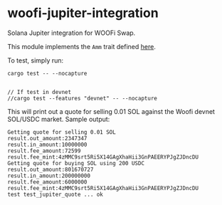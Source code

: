 # woofi-jupiter-integration
Solana Jupiter integration for WOOFi Swap.

This module implements the `Amm` trait defined [here](https://github.com/jup-ag/rust-amm-implementation).

To test, simply run:

```
cargo test -- --nocapture


// If test in devnet
//cargo test --features "devnet" -- --nocapture
```

This will print out a quote for selling 0.01 SOL against the Woofi devnet SOL/USDC market. Sample output:
```
Getting quote for selling 0.01 SOL
result.out_amount:2347347
result.in_amount:10000000
result.fee_amount:72599
result.fee_mint:4zMMC9srt5Ri5X14GAgXhaHii3GnPAEERYPJgZJDncDU
Getting quote for buying SOL using 200 USDC
result.out_amount:801670727
result.in_amount:200000000
result.fee_amount:6000000
result.fee_mint:4zMMC9srt5Ri5X14GAgXhaHii3GnPAEERYPJgZJDncDU
test test_jupiter_quote ... ok
```


